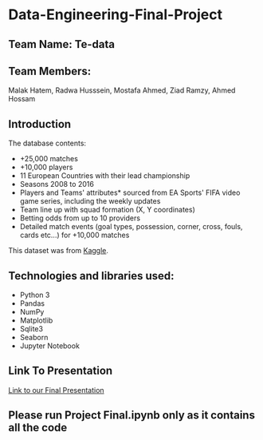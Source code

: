 # Data-Engineering-Final-Project
## Team Name: Te-data
## Team Members:
   Malak Hatem,
   Radwa Husssein,
   Mostafa Ahmed, 
   Ziad Ramzy,
   Ahmed Hossam
## Introduction
The database contents:

- +25,000 matches
- +10,000 players
- 11 European Countries with their lead championship
- Seasons 2008 to 2016
- Players and Teams' attributes* sourced from EA Sports' FIFA video game series, including the weekly updates
- Team line up with squad formation (X, Y coordinates)
- Betting odds from up to 10 providers
- Detailed match events (goal types, possession, corner, cross, fouls, cards etc...) for +10,000 matches

This dataset was from [Kaggle](https://www.kaggle.com/hugomathien/soccer).
## Technologies and libraries used:

- Python 3
- Pandas
- NumPy
- Matplotlib
- Sqlite3
- Seaborn
- Jupyter Notebook

## Link To Presentation
[Link to our Final Presentation](https://docs.google.com/presentation/d/19XGTfnhjeZxbH7hT8uwG4sSjt_CmGPg0jFG6eiIhDLY/edit?usp=sharing)
## Please run Project Final.ipynb only as it contains all the code
